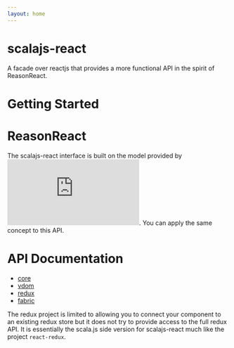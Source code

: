 ```yaml
---
layout: home
---
```

# scalajs-react

A facade over reactjs that provides a more functional API in the spirit of ReasonReact.

# Getting Started



# ReasonReact
The scalajs-react interface is built on the model provided by ![ReasonReact](https://reasonml.github.io/reason-react/docs/en/intro-example.html). You can apply the same concept to this API.

# API Documentation

* [core](api/scalajs-react-core/index.html)
* [vdom](api/scalajs-react-vdom/index.html)
* [redux](api/scalajs-react-redux/index.html)
* [fabric](api/scalajs-react-fabric/index.html)

The redux project is limited to allowing you to connect your component to an existing redux store but it does not try to provide access to the full redux API. It is essentially the scala.js side version for scalajs-react much like the project `react-redux`.

